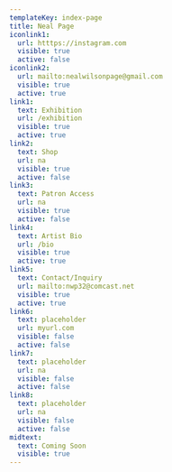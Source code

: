 ```yaml
---
templateKey: index-page
title: Neal Page
iconlink1:
  url: htttps://instagram.com
  visible: true
  active: false
iconlink2:
  url: mailto:nealwilsonpage@gmail.com
  visible: true
  active: true
link1:
  text: Exhibition
  url: /exhibition
  visible: true
  active: true
link2:
  text: Shop
  url: na
  visible: true
  active: false
link3:
  text: Patron Access
  url: na
  visible: true
  active: false
link4:
  text: Artist Bio
  url: /bio
  visible: true
  active: true
link5:
  text: Contact/Inquiry
  url: mailto:nwp32@comcast.net
  visible: true
  active: true
link6:
  text: placeholder
  url: myurl.com
  visible: false
  active: false
link7:
  text: placeholder
  url: na
  visible: false
  active: false
link8:
  text: placeholder
  url: na
  visible: false
  active: false
midtext:
  text: Coming Soon
  visible: true
---
```

